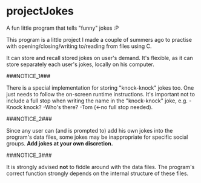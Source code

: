# projectJokes
A fun little program that tells "funny" jokes :P


This program is a little project I made a couple of summers ago to
practise with opening/closing/writing to/reading from files using C.

It can store and recall stored jokes on user's demand. It's flexible, 
as it can store separately each user's jokes, locally on his computer.


###NOTICE_1###

There is a special implementation for storing "knock-knock" jokes too.
One just needs to follow the on-screen runtime instructions. It's important
not to include a full stop when writing the name in the "knock-knock" joke,
e.g. -Knock knock? -Who's there? -Tom (<-no full stop needed).


###NOTICE_2###

Since any user can (and is prompted to) add his own jokes into the program's
data files, some jokes may be inappropriate for specific social groups. <b>Add
jokes at your own discretion.</b>


###NOTICE_3###

It is strongly advised <b>not</b> to fiddle around with the data files. The program's
correct function strongly depends on the internal structure of these files.
